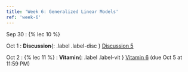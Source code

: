 ```yaml
---
title: 'Week 6: Generalized Linear Models'
ref: 'week-6'
---
```


Sep 30
: {% lec 10 %}

Oct 1
: **Discussion**{: .label .label-disc } [Discussion 5]()

Oct 2
: {% lec 11 %}
: **Vitamin**{: .label .label-vit } [Vitamin 6](https://www.gradescope.com/courses/1104495) (due Oct 5 at 11:59 PM) 
